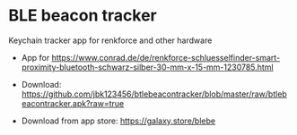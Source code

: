 # BLE beacon tracker
Keychain tracker app for renkforce and other hardware

* App for https://www.conrad.de/de/renkforce-schluesselfinder-smart-proximity-bluetooth-schwarz-silber-30-mm-x-15-mm-1230785.html

* Download: https://github.com/jbk123456/btlebeacontracker/blob/master/raw/btlebeacontracker.apk?raw=true

* Download from app store: https://galaxy.store/blebe
